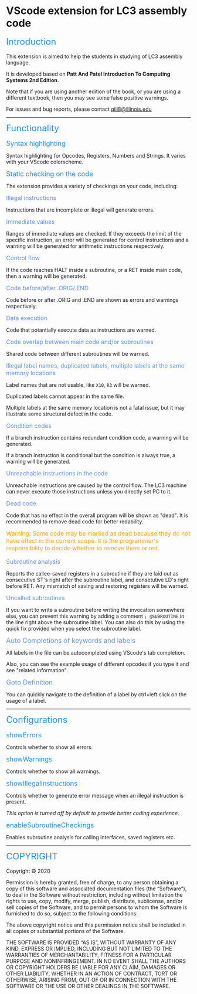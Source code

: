 # VScode extension for LC3 assembly code

<font color=#1E90FF size=5 >
Introduction
</font><br>
<br>
This extension is aimed to help the students in studying of LC3 assembly language. 

It is developed based on **Patt And Patel Introduction To Computing Systems 2nd Edition**.

Note that if you are using another edition of the book, or you are using a different textbook, then you may see some false positive warnings.

For issues and bug reports, please contact qili8@illinois.edu

***

<font color=#1E90FF size=5 >
Functionality
</font><br>
<br>
<font color=#1E90FF size=4 >
Syntax highlighting
</font><br>

Syntax highlighting for Opcodes, Registers, Numbers and Strings. It varies with your VScode colorscheme.

<font color=#1E90FF size=4 >
Static checking on the code
</font><br>

The extension provides a variety of checkings on your code, including:

<font color=#6495ED size=3 >
Illegal instructions
</font><br>

Instructions that are incomplete or illegal will generate errors.

<font color=#6495ED size=3 >
Immediate values
</font><br>

Ranges of immediate values are checked. If they exceeds the limit of the specific instruction, an error will be generated for control instructions and a warning will be generated for arithmetic instructions respectively.

<font color=#6495ED size=3 >
Control flow
</font><br>

If the code reaches HALT inside a subroutine, or a RET inside main code, then a warning will be generated.

<font color=#6495ED size=3 >
Code before/after .ORIG/.END
</font><br>

Code before or after .ORIG and .END are shown as errors and warnings respectively.

<font color=#6495ED size=3 >
Data execution
</font><br>

Code that potantially execute data as instructions are warned.

<font color=#6495ED size=3 >
Code overlap between main code and/or subroutines
</font><br>

Shared code between different subroutines will be warned.

<font color=#6495ED size=3 >
Illegal label names, duplicated labels, multiple labels at the same memory locations
</font><br>

Label names that are not usable, like `X10`, `R3` will be warned.

Duplicated labels cannot appear in the same file.

Multiple labels at the same memory location is not a fatal issue, but it may illustrate some structural defect in the code.

<font color=#6495ED size=3 >
Condition codes
</font><br>

If a branch instruction contains redundant condition code, a warning will be generated.

If a branch instruction is conditional but the condition is always true, a warning will be generated.

<font color=#6495ED size=3 >
Unreachable instructions in the code
</font><br>

Unreachable instructions are caused by the control flow. The LC3 machine can never execute those instructions unless you directly set PC to it.

<font color=#6495ED size=3 >
Dead code
</font><br>

Code that has no effect in the overall program will be shown as "dead". It is recommended to remove dead code for better redability. 

<font color=#FFA500 size=3 >
Warning: Some code may be marked as dead because they do not have effect in the current scope. It is the programmer's responsibility to decide whether to remove them or not.
</font><br>
<br>
<font color=#6495ED size=3 >
Subroutine analysis
</font><br>

Reports the callee-saved registers in a subroutine if they are laid out as consecutive ST's right after the subroutine label, and consetutive LD's right before RET. Any mismatch of saving and restoring registers will be warned.

<font color=#6495ED size=3 >
Uncalled subroutines
</font><br>

If you want to write a subroutine before writing the invocation somewhere else, you can prevent this warning by adding a comment `; @SUBROUTINE` in the line right above the subroutine label. You can also do this by using the quick fix provided when you select the subroutine label.

<font color=#6495ED size=4 >
Auto Completions of keywords and labels
</font><br>

All labels in the file can be autocompleted using VScode's tab completion.

Also, you can see the example usage of different opcodes if you type it and see "related information".

<font color=#6495ED size=4 >
Goto Definition
</font><br>

You can quickly navigate to the definition of a label by ctrl+left click on the usage of a label.

***

<font color=#1E90FF size=5 >
Configurations
</font><br>
<br>
<font color=#1E90FF size=4 >
showErrors
</font><br>

Controls whether to show all errors.

<font color=#1E90FF size=4 >
showWarnings
</font><br>

Controls whether to show all warnings.

<font color=#1E90FF size=4 >
showIllegalInstructions
</font><br>

Controls whether to generate error message when an illegal instruction is present. 

*This option is turned off by default to provide better coding experience.*

<font color=#1E90FF size=4 >
enableSubroutineCheckings
</font><br>

Enables subroutine analysis for calling interfaces, saved registers etc.

***

<font color=#1E90FF size=5 >
COPYRIGHT
</font><br>
<br>
Copyright © 2020 <qili@illinois.edu>

Permission is hereby granted, free of charge, to any person obtaining a copy of this software and associated documentation files (the “Software”), to deal in the Software without restriction, including without limitation the rights to use, copy, modify, merge, publish, distribute, sublicense, and/or sell copies of the Software, and to permit persons to whom the Software is furnished to do so, subject to the following conditions:

The above copyright notice and this permission notice shall be included in all copies or substantial portions of the Software.

THE SOFTWARE IS PROVIDED “AS IS”, WITHOUT WARRANTY OF ANY KIND, EXPRESS OR IMPLIED, INCLUDING BUT NOT LIMITED TO THE WARRANTIES OF MERCHANTABILITY, FITNESS FOR A PARTICULAR PURPOSE AND NONINFRINGEMENT. IN NO EVENT SHALL THE AUTHORS OR COPYRIGHT HOLDERS BE LIABLE FOR ANY CLAIM, DAMAGES OR OTHER LIABILITY, WHETHER IN AN ACTION OF CONTRACT, TORT OR OTHERWISE, ARISING FROM, OUT OF OR IN CONNECTION WITH THE SOFTWARE OR THE USE OR OTHER DEALINGS IN THE SOFTWARE.
